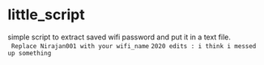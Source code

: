 # little_script
simple script to extract saved wifi password  and put it in a text file. 
<br>
``` Replace Nirajan001 with your wifi_name```
``` 2020 edits : i think i messed up something ```
